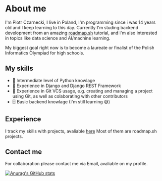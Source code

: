 # About me
I'm Piotr Czarnecki, I live in Poland, I'm programming since i was 14 years old and I keep learning to this day.
Currently I'm studing backend development from an amazing [roadmap.sh](https://roadmap.sh/backend) tutorial, and I'm also interested in topics like data science and AI/machine learning.

My biggest goal right now is to become a laureate or finalist of the Polish Informatics Olympiad for high schools.

## My skills
- 🐍 Intermediate level of Python knowlage
- 🤠 Experience in Django and Django REST Framework
- 📁 Experience in Git VCS usage, e.g. creating and managing a project using Git, as well as colaborating with other contributors
- 🗄️ Basic backend knowlage (I'm still learning 😅)

## Experience
I track my skills with projects, avaliable [here](https://github.com/piotr-czarnecki07?tab=repositories)
Most of them are roadmap.sh projects.

## Contact me
For collaboration please contact me via Email, avaliable on my profile.



[![Anurag's GitHub stats](https://github-readme-stats.vercel.app/api?username=piotr-czarnecki07)](https://github.com/anuraghazra/github-readme-stats)
